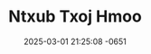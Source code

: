 ---
layout: movie-video-data
date: 2025-03-01 21:25:08 -0651
categories: movie

# Site Attributes
title: "Ntxub Txoj Hmoo"
permalink: "/movie/Ntxub_Txoj_Hmoo"

# Movie Attributes
synopsis: "Suab Nag (Ntxoo Lauj) thiab Pheej Hmoo (Xab Thoj) tau ua nkauj ua nraug los ntev. Suab Nag cia siab tias Pheej Hmoo yeej yuav yuav nws tiam sis Pheej Hmoo ho npaj tsis tau tau? Suab Nag thiaj nkag siab yuav kev nws thiaj ua ib siab mus yuav tus ua tsis tau muaj kev hlub nrog, tsuav tiav muaj lub siab yuav tiag xwb. Nkawd txoj kev hlub thiaj li tu. Nkawd puas yuav muaj txoj hmoo rov tau los sib nsib......Yog hais tias muaj txoj hmoo es rov gab sib ntsib dua...txoj kev hlub puas yuav zoo li ghov qub lawm? Yog li nej sawv daws npaj Siab saib mus seb nkawd txoj kev hlub mus li cas......"
producer: "Leej & Cib Yaj"
director: "Leng & Xab "
writer: "Leng & Chee"
video_link: "https://youtu.be/ptyaHptftzY?si=IwEl0Z8AWyrcWZCf"
genre: "Drama Romance"
year: "2005"
release_type: "DVD"
storage: "Private"
thumbnail: "/assets/images/movie_thumbnails/Ntxub Txoj Hmoo.JPEG"
publishing_company: "Link Pictures"

# Sequels + Parts
base_movie: ""
total_parts: 
sequel: ""

# Movie Cast
cast:
- name: "Xab Thoj"
- name: "Ntxhoo Lauj"
- name: "Pham Lis"
- name: "Hnub Lis"
---
